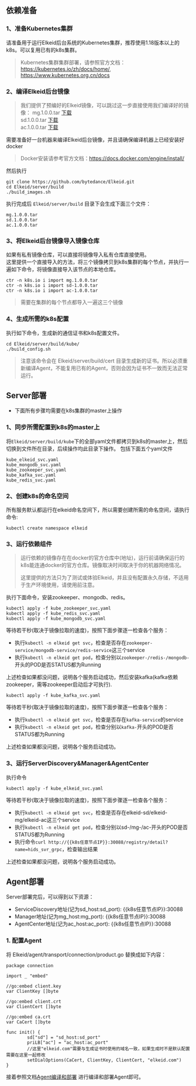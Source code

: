 ##  依赖准备
###  1、准备Kubernetes集群
请准备用于运行Elkeid后台系统的Kubernetes集群，推荐使用1.18版本以上的k8s。可以复用已有的k8s集群。

> Kubernetes集群集群部署，请参照官方文档：https://kubernetes.io/zh/docs/home/, https://www.kubernetes.org.cn/docs  

###  2、编译Elkeid后台镜像
> 我们提供了预编好的Elkeid镜像，可以跳过这一步直接使用我们编译好的镜像：
>   mg.1.0.0.tar [下载](./quick-start-zh_CN.md#2-编译agent)  
>   sd.1.0.0.tar [下载](./quick-start-zh_CN.md#2-编译agent)   
>   ac.1.0.0.tar [下载](./quick-start-zh_CN.md#2-编译agent)   

需要准备好一台机器来编译Elkeid后台镜像，并且请确保编译机器上已经安装好docker
> Docker安装请参考官方文档：https://docs.docker.com/engine/install/  

然后执行  
```
git clone https://github.com/bytedance/Elkeid.git
cd Elkeid/server/build
./build_images.sh
```
执行完成后 `Elkeid/server/build` 目录下会生成下面三个文件：
```
mg.1.0.0.tar
sd.1.0.0.tar
ac.1.0.0.tar
```

###  3、将Elkeid后台镜像导入镜像仓库
如果有私有镜像仓库，可以直接将镜像导入私有仓库直接使用。  
这里提供一个直接导入的方法，将三个镜像拷贝到k8s集群的每个节点，并执行一遍如下命令，将镜像直接导入该节点的本地仓库。
```
ctr -n k8s.io i import mg.1.0.0.tar
ctr -n k8s.io i import sd-1.0.0.tar
ctr -n k8s.io i import ac-1.0.0.tar
```
> 需要在集群的每个节点都导入一遍这三个镜像

###  4、生成所需的k8s配置
执行如下命令，生成新的通信证书和k8s配置文件。
```
cd Elkeid/server/build/kube/
./build_config.sh
```
> 注意该命令会在 Elkeid/server/build/cert 目录生成新的证书。所以必须重新编译Agent，不能复用已有的Agent，否则会因为证书不一致而无法正常运行。

##  Server部署
* 下面所有步骤均需要在k8s集群的master上操作
###  1、同步所需配置到k8s的master上
将`Elkeid/server/build/kube`下的全部yaml文件都拷贝到k8s的master上，然后切换到文件所在目录，后续操作均此目录下操作。
包括下面五个yaml文件
```
kube_elkeid_svc.yaml  
kube_mongodb_svc.yaml  
kube_zookeeper_svc.yaml
kube_kafka_svc.yaml   
kube_redis_svc.yaml
```
###  2、创建k8s的命名空间
所有服务默认都运行在elkeid命名空间下，所以需要创建所需的命名空间，请执行命令:
```
kubectl create namespace elkeid
```
###  3、运行依赖组件
> 运行依赖的镜像存在在docker的官方仓库中(地址)，运行前请确保运行的k8s能连通docker的官方仓库。镜像取决时间取决于你的机器网络情况。  
>  
> 这里提供的方法只为了测试或体验Elkeid，并且没有配置永久存储，不适用于生产环境使用，请使用前注意。

执行下面命令，安装zookeeper、mongodb、redis。
```
kubectl apply -f kube_zookeeper_svc.yaml
kubectl apply -f kube_redis_svc.yaml
kubectl apply -f kube_mongodb_svc.yaml
```

等待若干秒(取决于镜像拉取的速度)，按照下面步骤逐一检查各个服务：
- 执行`kubectl -n elkeid get svc`，检查是否存在`zookeeper-service/mongodb-service/redis-service`这三个service
- 执行`kubectl -n elkeid get pod`，检查分别以`zookeeper-/redis-/mongodb-`开头的POD是否STATUS都为Running

上述检查如果都没问题，说明各个服务启动成功，然后安装kafka(kafka依赖zookeeper，需等zookeeper启动后才可执行).
```
kubectl apply -f kube_kafka_svc.yaml
```
等待若干秒(取决于镜像拉取的速度)，按照下面步骤逐一检查各个服务：
- 执行`kubectl -n elkeid get svc`，检查是否存在`kafka-service`的service
- 执行`kubectl -n elkeid get pod`，检查分别以`kafka-`开头的POD是否STATUS都为Running

上述检查如果都没问题，说明各个服务启动成功。

###  3、运行ServerDiscovery&Manager&AgentCenter
执行命令
```
kubectl apply -f kube_elkeid_svc.yaml
```

等待若干秒(取决于镜像拉取的速度)，按照下面步骤逐一检查各个服务：
- 执行`kubectl -n elkeid get svc`，检查是否存在elkeid-sd/elkeid-mg/elkeid-ac这三个service
- 执行`kubectl -n elkeid get pod`，检查分别以sd-/mg-/ac-开头的POD是否STATUS都为Running
- 执行命令`curl http://{{k8s任意节点IP}}:30088/registry/detail?name=hids_svr_grpc`，检查输出结果  

上述检查如果都没问题，说明各个服务启动成功。

##  Agent部署
Server部署完后，可以得到以下资源：
- ServiceDiscovery地址(记为sd_host:sd_port): {{k8s任意节点IP}}:30088
- Manager地址(记为mg_host:mg_port): {{k8s任意节点IP}}:30088
- AgentCenter地址(记为ac_host:ac_port): {{k8s任意节点IP}}:30088

### 1. 配置Agent
将 Elkeid/agent/transport/connection/product.go 替换成如下内容：
```
package connection

import _ "embed"

//go:embed client.key
var ClientKey []byte

//go:embed client.crt
var ClientCert []byte

//go:embed ca.crt
var CaCert []byte

func init() {
        sd["sd"] = "sd_host:sd_port"
        priLB["ac"] = "ac_host:ac_port"  
        //这里"elkeid.com"需要与生成证书时使用的域名一致，如果生成时不是默认配置需要在这里一起修改
        setDialOptions(CaCert, ClientKey, ClientCert, "elkeid.com")
}
```
接着参照文档[Agent编译和部署](./quick-start-zh_CN.md#2-编译agent) 进行编译和部署Agent即可。
